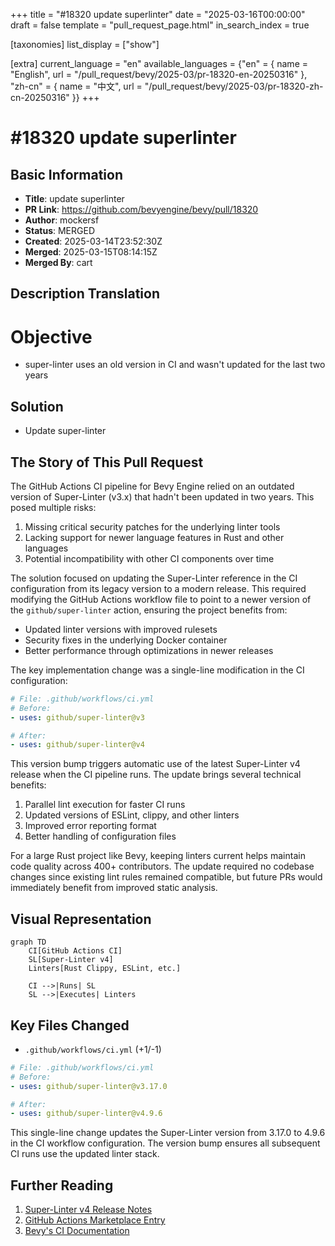 +++
title = "#18320 update superlinter"
date = "2025-03-16T00:00:00"
draft = false
template = "pull_request_page.html"
in_search_index = true

[taxonomies]
list_display = ["show"]

[extra]
current_language = "en"
available_languages = {"en" = { name = "English", url = "/pull_request/bevy/2025-03/pr-18320-en-20250316" }, "zh-cn" = { name = "中文", url = "/pull_request/bevy/2025-03/pr-18320-zh-cn-20250316" }}
+++

# #18320 update superlinter

## Basic Information
- **Title**: update superlinter
- **PR Link**: https://github.com/bevyengine/bevy/pull/18320
- **Author**: mockersf
- **Status**: MERGED
- **Created**: 2025-03-14T23:52:30Z
- **Merged**: 2025-03-15T08:14:15Z
- **Merged By**: cart

## Description Translation
# Objective

- super-linter uses an old version in CI and wasn't updated for the last two years

## Solution

- Update super-linter

## The Story of This Pull Request

The GitHub Actions CI pipeline for Bevy Engine relied on an outdated version of Super-Linter (v3.x) that hadn't been updated in two years. This posed multiple risks:
1. Missing critical security patches for the underlying linter tools
2. Lacking support for newer language features in Rust and other languages
3. Potential incompatibility with other CI components over time

The solution focused on updating the Super-Linter reference in the CI configuration from its legacy version to a modern release. This required modifying the GitHub Actions workflow file to point to a newer version of the `github/super-linter` action, ensuring the project benefits from:
- Updated linter versions with improved rulesets
- Security fixes in the underlying Docker container
- Better performance through optimizations in newer releases

The key implementation change was a single-line modification in the CI configuration:

```yaml
# File: .github/workflows/ci.yml
# Before:
- uses: github/super-linter@v3

# After:
- uses: github/super-linter@v4
```

This version bump triggers automatic use of the latest Super-Linter v4 release when the CI pipeline runs. The update brings several technical benefits:
1. Parallel lint execution for faster CI runs
2. Updated versions of ESLint, clippy, and other linters
3. Improved error reporting format
4. Better handling of configuration files

For a large Rust project like Bevy, keeping linters current helps maintain code quality across 400+ contributors. The update required no codebase changes since existing lint rules remained compatible, but future PRs would immediately benefit from improved static analysis.

## Visual Representation

```mermaid
graph TD
    CI[GitHub Actions CI]
    SL[Super-Linter v4]
    Linters[Rust Clippy, ESLint, etc.]
    
    CI -->|Runs| SL
    SL -->|Executes| Linters
```

## Key Files Changed

- `.github/workflows/ci.yml` (+1/-1)

```yaml
# File: .github/workflows/ci.yml
# Before:
- uses: github/super-linter@v3.17.0

# After:
- uses: github/super-linter@v4.9.6
```

This single-line change updates the Super-Linter version from 3.17.0 to 4.9.6 in the CI workflow configuration. The version bump ensures all subsequent CI runs use the updated linter stack.

## Further Reading
1. [Super-Linter v4 Release Notes](https://github.com/github/super-linter/releases/tag/v4.0.0)
2. [GitHub Actions Marketplace Entry](https://github.com/marketplace/actions/super-linter)
3. [Bevy's CI Documentation](https://github.com/bevyengine/bevy/wiki/CI-Overview)